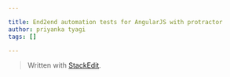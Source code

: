 ```yaml
---

title: End2end automation tests for AngularJS with protractor
author: priyanka tyagi
tags: []

---
```



> Written with [StackEdit](https://stackedit.io/).
<!--stackedit_data:
eyJoaXN0b3J5IjpbNTgzNjA2MTM3XX0=
-->